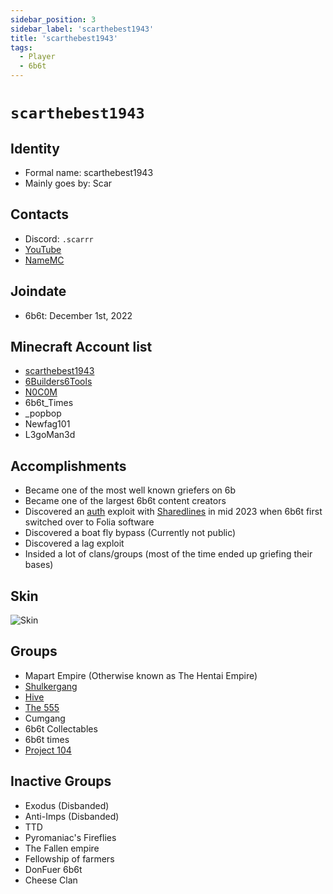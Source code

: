 ```yaml
---
sidebar_position: 3
sidebar_label: 'scarthebest1943'
title: 'scarthebest1943'
tags:
  - Player
  - 6b6t
---
```


# `scarthebest1943`

## Identity
* Formal name: scarthebest1943
* Mainly goes by: Scar

## Contacts
* Discord: `.scarrr`
* [YouTube]( https://youtube.com/@verification-failed)
* [NameMC](https://namemc.com/profile/scarthebest1943.1)

## Joindate
* 6b6t: December 1st, 2022

## Minecraft Account list
* [scarthebest1943](https://namemc.com/profile/scarthebest1943.1)
* [6Builders6Tools](https://namemc.com/profile/6Builders6Tools.1)
* [N0C0M](https://namemc.com/profile/N0C0M.1)
* 6b6t_Times
* _popbop
* Newfag101
* L3goMan3d

## Accomplishments
* Became one of the most well known griefers on 6b
* Became one of the largest 6b6t content creators 
* Discovered an [auth](https://www.youtube.com/watch?v=rZHIQOuM0tM) exploit with [Sharedlines](../Players/sharedlines.md) in mid 2023 when 6b6t first switched over to Folia software
* Discovered a boat fly bypass (Currently not public)
* Discovered a lag exploit
* Insided a lot of clans/groups (most of the time ended up griefing their bases)

## Skin
![Skin](https://s.namemc.com/3d/skin/body.png?id=dd1b53c1fb347121&model=classic&theta=30&phi=21&time=90&width=100&height=200)

## Groups
* Mapart Empire (Otherwise known as The Hentai Empire)
* [Shulkergang](../Groups/shulkergang.md) 
* [Hive](../Groups/hive.md)
* [The 555](../Groups/555.md)
* Cumgang
* 6b6t Collectables
* 6b6t times
* [Project 104](../Groups/104.md)

## Inactive Groups
* Exodus (Disbanded)
* Anti-Imps (Disbanded)
* TTD 
* Pyromaniac's Fireflies
* The Fallen empire
* Fellowship of farmers
* DonFuer 6b6t
* Cheese Clan
